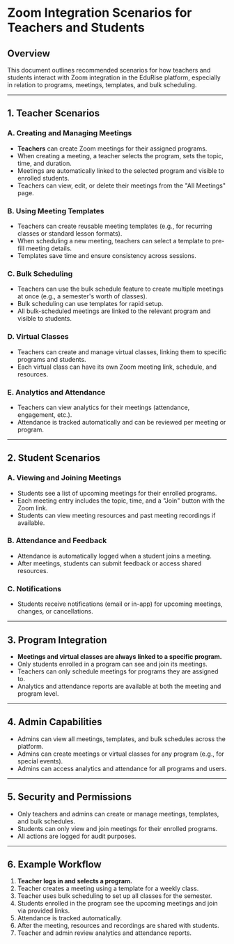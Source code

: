 # Zoom Integration Scenarios for Teachers and Students

## Overview
This document outlines recommended scenarios for how teachers and students interact with Zoom integration in the EduRise platform, especially in relation to programs, meetings, templates, and bulk scheduling.

---

## 1. Teacher Scenarios

### A. Creating and Managing Meetings
- **Teachers** can create Zoom meetings for their assigned programs.
- When creating a meeting, a teacher selects the program, sets the topic, time, and duration.
- Meetings are automatically linked to the selected program and visible to enrolled students.
- Teachers can view, edit, or delete their meetings from the "All Meetings" page.

### B. Using Meeting Templates
- Teachers can create reusable meeting templates (e.g., for recurring classes or standard lesson formats).
- When scheduling a new meeting, teachers can select a template to pre-fill meeting details.
- Templates save time and ensure consistency across sessions.

### C. Bulk Scheduling
- Teachers can use the bulk schedule feature to create multiple meetings at once (e.g., a semester's worth of classes).
- Bulk scheduling can use templates for rapid setup.
- All bulk-scheduled meetings are linked to the relevant program and visible to students.

### D. Virtual Classes
- Teachers can create and manage virtual classes, linking them to specific programs and students.
- Each virtual class can have its own Zoom meeting link, schedule, and resources.

### E. Analytics and Attendance
- Teachers can view analytics for their meetings (attendance, engagement, etc.).
- Attendance is tracked automatically and can be reviewed per meeting or program.

---

## 2. Student Scenarios

### A. Viewing and Joining Meetings
- Students see a list of upcoming meetings for their enrolled programs.
- Each meeting entry includes the topic, time, and a "Join" button with the Zoom link.
- Students can view meeting resources and past meeting recordings if available.

### B. Attendance and Feedback
- Attendance is automatically logged when a student joins a meeting.
- After meetings, students can submit feedback or access shared resources.

### C. Notifications
- Students receive notifications (email or in-app) for upcoming meetings, changes, or cancellations.

---

## 3. Program Integration

- **Meetings and virtual classes are always linked to a specific program.**
- Only students enrolled in a program can see and join its meetings.
- Teachers can only schedule meetings for programs they are assigned to.
- Analytics and attendance reports are available at both the meeting and program level.

---

## 4. Admin Capabilities

- Admins can view all meetings, templates, and bulk schedules across the platform.
- Admins can create meetings or virtual classes for any program (e.g., for special events).
- Admins can access analytics and attendance for all programs and users.

---

## 5. Security and Permissions

- Only teachers and admins can create or manage meetings, templates, and bulk schedules.
- Students can only view and join meetings for their enrolled programs.
- All actions are logged for audit purposes.

---

## 6. Example Workflow

1. **Teacher logs in and selects a program.**
2. Teacher creates a meeting using a template for a weekly class.
3. Teacher uses bulk scheduling to set up all classes for the semester.
4. Students enrolled in the program see the upcoming meetings and join via provided links.
5. Attendance is tracked automatically.
6. After the meeting, resources and recordings are shared with students.
7. Teacher and admin review analytics and attendance reports. 